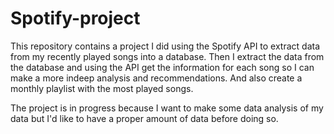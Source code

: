 # Spotify-project
This repository contains a project I did using the Spotify API to extract data from my recently played songs into a database. Then I extract the data from the database and using the API get the information for each song so I can make a more indeep analysis and recommendations. And also create a monthly playlist with the most played songs.

The project is in progress because I want to make some data analysis of my data but I'd like to have a proper amount of data before doing so.
